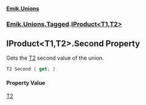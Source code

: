 #### [Emik.Unions](index.md 'index')
### [Emik.Unions.Tagged](Emik.Unions.Tagged.md 'Emik.Unions.Tagged').[IProduct&lt;T1,T2&gt;](IProduct_T1,T2_.md 'Emik.Unions.Tagged.IProduct<T1,T2>')

## IProduct<T1,T2>.Second Property

Gets the [T2](IProduct_T1,T2_.md#Emik.Unions.Tagged.IProduct_T1,T2_.T2 'Emik.Unions.Tagged.IProduct<T1,T2>.T2') second value of the union.

```csharp
T2 Second { get; }
```

#### Property Value
[T2](IProduct_T1,T2_.md#Emik.Unions.Tagged.IProduct_T1,T2_.T2 'Emik.Unions.Tagged.IProduct<T1,T2>.T2')